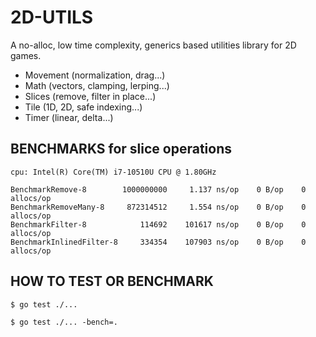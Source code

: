 # 2D-UTILS

A no-alloc, low time complexity, generics based utilities library for 2D games.

* Movement (normalization, drag...)
* Math (vectors, clamping, lerping...)
* Slices (remove, filter in place...)
* Tile (1D, 2D, safe indexing...)
* Timer (linear, delta...)

## BENCHMARKS for slice operations
```
cpu: Intel(R) Core(TM) i7-10510U CPU @ 1.80GHz

BenchmarkRemove-8        1000000000     1.137 ns/op    0 B/op    0 allocs/op
BenchmarkRemoveMany-8     872314512     1.554 ns/op    0 B/op    0 allocs/op
BenchmarkFilter-8            114692    101617 ns/op    0 B/op    0 allocs/op
BenchmarkInlinedFilter-8     334354    107903 ns/op    0 B/op    0 allocs/op
```

## HOW TO TEST OR BENCHMARK

```
$ go test ./...

$ go test ./... -bench=.
```
